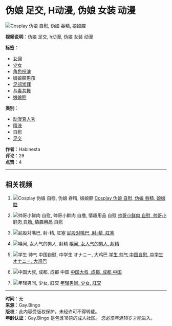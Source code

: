 # 伪娘 足交, H动漫, 伪娘 女装 动漫

![Cosplay 伪娘 自慰, 伪娘 吞精, 娘娘腔](https://nlt01.gay.bingo/3/8/8/388f0e03217ab2dbfe3d69dbf4e40915/thumbs/480x270/1.webp)

**视频说明**：伪娘 足交, h动漫, 伪娘 女装 动漫

**标签**：
- [女佣](/tag/%E5%A5%B3%E4%BD%A3)
- [少女](/tag/%E5%B0%91%E5%A5%B3)
- [角色扮演](/tag/%E8%A7%92%E8%89%B2%E6%89%AE%E6%BC%94)
- [娘娘腔男孩](/tag/%E5%A8%98%E5%A8%98%E8%85%94%E7%94%B7%E5%AD%A9)
- [足部崇拜](/tag/%E8%B6%B3%E9%83%A8%E5%B4%87%E6%8B%9C)
- [与毒共舞](/tag/%E4%B8%8E%E6%AF%92%E5%85%B1%E8%88%9E)
- [娘娘腔](/tag/%E5%A8%98%E5%A8%98%E8%85%94)

**类别**：
- [动漫真人秀](/categories/cosplay)
- [精液](/categories/cum)
- [自慰](/categories/masturbation)
- [足交](/categories/feet)

**作者**：Habinesta  
**评论**：29  
**点赞**：4  

---

## 相关视频

1. ![Cosplay 伪娘 自慰, 伪娘 吞精, 娘娘腔](https://nlt01.gay.bingo/3/8/8/388f0e03217ab2dbfe3d69dbf4e40915/thumbs/480x270/1.webp) [Cosplay 伪娘 自慰, 伪娘 吞精, 娘娘腔](https://nlt01.gay.bingo/video/311908443 "Cosplay 伪娘 自慰, 伪娘 吞精, 娘娘腔")
   
2. ![帅哥小鲜肉 自慰, 帅哥小鲜肉 自撸, 情趣用品 自慰](https://nlt01.gay.bingo/d/1/2/d1201d5091f07c1d2578185c325584da/thumbs/480x270/1.webp) [帅哥小鲜肉 自慰, 帅哥小鲜肉 自撸, 情趣用品 自慰](https://nlt01.gay.bingo/video/290592764 "帅哥小鲜肉 自慰, 帅哥小鲜肉 自撸, 情趣用品 自慰")

3. ![屁股对嘴巴, 射-精, 肛塞](https://nlt01.gay.bingo/e/0/0/e003f52a4611808db3ee51e88ad3563b/thumbs/480x270/2.jpeg) [屁股对嘴巴, 射-精, 肛塞](https://nlt01.gay.bingo/video/191331448 "屁股对嘴巴, 射-精, 肛塞")

4. ![嗅闻, 女人气的男人, 射精](https://nlt05.gay.bingo/5/5/5/5559b24cab8cecb857ce71acdd15d45f/thumbs/480x270/2.jpeg) [嗅闻, 女人气的男人, 射精](https://nlt05.gay.bingo/video/167350260 "嗅闻, 女人气的男人, 射精")

5. ![学生 帅气 中国自慰, 中学生 オナニー, 大鸡巴](https://nlt01.gay.bingo/9/b/6/9b667102863f208109c337c357d39052/thumbs/480x270/1.jpeg) [学生 帅气 中国自慰, 中学生 オナニー, 大鸡巴](https://nlt01.gay.bingo/video/261034928 "学生 帅气 中国自慰, 中学生 オナニー, 大鸡巴")

6. ![中国大叔, 成都, 成都 中国](https://nlt01.gay.bingo/3/a/4/3a4ebf65528f6e1b1b93b68ef1913738/thumbs/480x270/1.jpeg) [中国大叔, 成都, 成都 中国](https://nlt01.gay.bingo/video/189118699 "中国大叔, 成都, 成都 中国")

7. ![年轻男同, 少女, 肛交](https://nlt05.gay.bingo/3/5/6/3563b9c525691f9a577121fc978312a4/thumbs/480x270/1.jpeg) [年轻男同, 少女, 肛交](https://nlt05.gay.bingo/video/329875546 "年轻男同, 少女, 肛交")

---

**时间**：无  
**来源**：Gay.Bingo  
**版权**：此内容受版权保护，未经许可不得转载。  
**年龄认证**：Gay.Bingo 是包含18禁的成人社区。 您必须年满18岁才能进入。